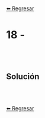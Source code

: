 [⬅️ Regresar](https://github.com/cosmoart/adventJS)

# 18 -

<br/>
<br/>

## Solución

```js
```

<br />

[⬅️ Regresar](ttps://github.com/cosmoart/adventJS)
